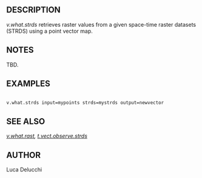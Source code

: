 
## DESCRIPTION

*v.what.strds* retrieves raster values from a given space-time raster datasets
(STRDS) using a point vector map.

## NOTES

TBD.

## EXAMPLES

```

v.what.strds input=mypoints strds=mystrds output=newvector

```

## SEE ALSO

*[v.what.rast](v.what.rast.html),
[t.vect.observe.strds](t.vect.observe.strds.html)*

## AUTHOR

Luca Delucchi
